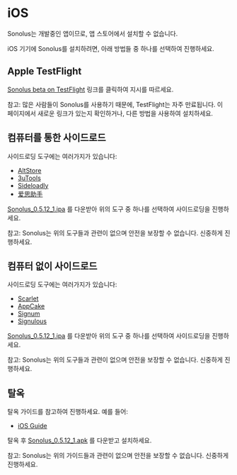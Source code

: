 # iOS

Sonolus는 개발중인 앱이므로, 앱 스토어에서 설치할 수 없습니다.

iOS 기기에 Sonolus를 설치하려면, 아래 방법들 중 하나를 선택하여 진행하세요.

## Apple TestFlight

[Sonolus beta on TestFlight](https://testflight.apple.com/join/bR6Kaqgc) 링크를 클릭하여 지시를 따르세요.

참고: 많은 사람들이 Sonolus를 사용하기 때문에, TestFlight는 자주 만료됩니다. 이 페이지에서 새로운 링크가 있는지 확인하거나, 다른 방법을 사용하여 설치하세요.

## 컴퓨터를 통한 사이드로드

사이드로딩 도구에는 여러가지가 있습니다:

-   [AltStore](https://altstore.io)
-   [3uTools](http://3u.com)
-   [Sideloadly](https://sideloadly.io)
-   [爱思助手](https://www.i4.cn)

[Sonolus_0.5.12_1.ipa](https://sonolus.com/download/Sonolus_0.5.12_1.ipa) 를 다운받아 위의 도구 중 하나를 선택하여 사이드로딩을 진행하세요.

참고: Sonolus는 위의 도구들과 관련이 없으며 안전을 보장할 수 없습니다. 신중하게 진행하세요.

## 컴퓨터 없이 사이드로드

사이드로딩 도구에는 여러가지가 있습니다:

-   [Scarlet](https://usescarlet.com)
-   [AppCake](https://www.iphonecake.com)
-   [Signum](https://signumsign.me)
-   [Signulous](https://www.signulous.com)

[Sonolus_0.5.12_1.ipa](https://sonolus.com/download/Sonolus_0.5.12_1.ipa) 를 다운받아 위의 도구 중 하나를 선택하여 사이드로딩을 진행하세요.

참고: Sonolus는 위의 도구들과 관련이 없으며 안전을 보장할 수 없습니다. 신중하게 진행하세요.

## 탈옥

탈옥 가이드를 참고하여 진행하세요. 예를 들어:

-   [iOS Guide](https://ios.cfw.guide)

탈옥 후 [Sonolus_0.5.12_1.apk](https://sonolus.com/download/Sonolus_0.5.12_1.ipa) 를 다운받고 설치하세요.

참고: Sonolus는 위의 가이드들과 관련이 없으며 안전을 보장할 수 없습니다. 신중하게 진행하세요.
